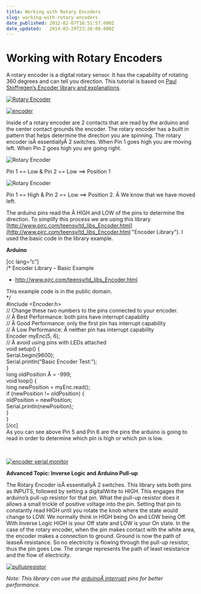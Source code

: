 ```yaml
---
title: Working with Rotary Encoders
slug: working-with-rotary-encoders
date_published: 2012-02-07T18:51:57.000Z
date_updated:   2014-03-29T23:26:09.000Z
---
```


# Working with Rotary Encoders

A rotary encoder is a digital rotary sensor. It has the capability of rotating 360 degrees and can tell you direction. This tutorial is based on [Paul Stoffregen’s Encoder library and explanations](http://www.pjrc.com/teensy/td_libs_Encoder.html).

[![Rotary Encoder](http://farm8.staticflickr.com/7011/6835975655_208d31ab2a.jpg)](http://www.flickr.com/photos/zevenrodriguez/6835975655/ "Rotary Encoder by zevenwolf, on Flickr")

[![encoder](http://farm8.staticflickr.com/7050/6870530335_732d52a5e9.jpg)](http://www.flickr.com/photos/zevenrodriguez/6870530335/ "encoder by zevenwolf, on Flickr")

Inside of a rotary encoder are 2 contacts that are read by the arduino and the center contact grounds the encoder. The rotary encoder has a built in pattern that helps determine the direction you are spinning. The rotary encoder isÂ essentiallyÂ 2 switches. When Pin 1 goes high you are moving left. When Pin 2 goes high you are going right.

![Rotary Encoder](http://www.pjrc.com/teensy/td_libs_Encoder_pos1.png)

Pin 1 == Low & Pin 2 == Low ==> Position 1

![Rotary Encoder](http://www.pjrc.com/teensy/td_libs_Encoder_pos2.png)

Pin 1 == High & Pin 2 == Low ==> Position 2. Â We know that we have moved left.

The arduino pins read the Â HIGH and LOW of the pins to determine the direction. To simplify this process we are using this library [http://www.pjrc.com/teensy/td_libs_Encoder.html](http://www.pjrc.com/teensy/td_libs_Encoder.html "Encoder Library"). I used the basic code in the library example.

**Arduino**

[cc lang=”c”]  
 /* Encoder Library – Basic Example

* http://www.pjrc.com/teensy/td_libs_Encoder.html

This example code is in the public domain.  
 */  
 #include <Encoder.h>  
 // Change these two numbers to the pins connected to your encoder.  
 // Â  Best Performance: both pins have interrupt capability  
 // Â  Good Performance: only the first pin has interrupt capability  
 // Â  Low Performance: Â neither pin has interrupt capability  
 Encoder myEnc(5, 6);  
 // Â  avoid using pins with LEDs attached  
 void setup() {  
 Serial.begin(9600);  
 Serial.println(“Basic Encoder Test:”);  
 }  
 long oldPosition Â = -999;  
 void loop() {  
 long newPosition = myEnc.read();  
 if (newPosition != oldPosition) {  
 oldPosition = newPosition;  
 Serial.println(newPosition);  
 }  
 }  
 [/cc]  
 As you can see above Pin 5 and Pin 6 are the pins the arduino is going to read in order to determine which pin is high or which pin is low.

[  
](http://www.flickr.com/photos/zevenrodriguez/6870530335/ "encoder by zevenwolf, on Flickr")

[![encoder serial monitor](http://farm8.staticflickr.com/7051/6871360321_3fecd7c33a.jpg)](http://www.flickr.com/photos/zevenrodriguez/6871360321/ "encoder serial monitor by zevenwolf, on Flickr")

**Advanced Topic: Inverse Logic and Arduino Pull-up**

The Rotary Encoder isÂ essentiallyÂ 2 switches. This library sets both pins as INPUTS, followed by setting a digitalWrite to HIGH. This engages the arduino’s pull-up resistor for that pin. What the pull-up resistor does it allows a small trickle of positive voltage into the pin. Setting that pin to constantly read HIGH until you rotate the knob where the state would change to LOW. We normally think in HIGH being On and LOW being Off. With Inverse Logic HIGH is your Off state and LOW is your On state. In the case of the rotary encoder, when the pin makes contact with the white area, the encoder makes a connection to ground. Ground is now the path of leaseÂ resistance. So no electricity is flowing through the pull-up resistor, thus the pin goes Low. The orange represents the path of least resistance and the flow of electricity.

[![pullupresistor](http://farm8.staticflickr.com/7008/6836949291_14212bd4e4.jpg)](http://www.flickr.com/photos/zevenrodriguez/6836949291/ "pullupresistor by zevenwolf, on Flickr")

*Note: This library can use the [arduinoÂ interrupt](http://arduino.cc/playground/Code/Interrupts) pins for better performance.*
